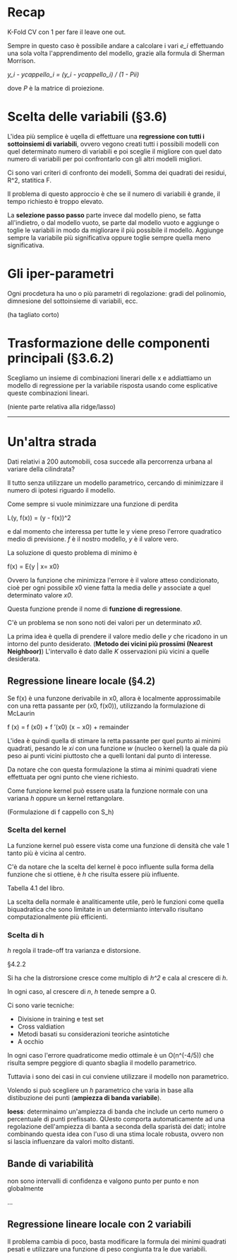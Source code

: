 # Recap

K-Fold CV con 1 per fare il leave one out.

Sempre in questo caso è possibile andare a calcolare i vari *e_i* effettuando una sola volta l'apprendimento del modello, grazie alla formula di Sherman Morrison.

*y_i - ycappello_i = (y_i - ycappello_i) / (1 - Pii)*

dove *P* è la matrice di proiezione.

# Scelta delle variabili (§3.6)

L'idea più semplice è uqella di effettuare una **regressione con tutti i sottoinsiemi di variabili**, ovvero vegono creati tutti i possibili modelli con quel determinato numero di variabili e poi sceglie il migliore con quel dato numero di variabili per poi confrontarlo con gli altri modelli migliori.

Ci sono vari criteri di confronto dei modelli, Somma dei quadrati dei residui, R^2, statitica F.

Il problema di questo approccio è che se il numero di variabili è grande, il tempo richiesto è troppo elevato.

La **selezione passo passo** parte invece dal modello pieno, se fatta all'indietro, o dal modello vuoto, se parte dal modello vuoto e aggiunge o toglie le variabili in modo da migliorare il più possibile il modello.
Aggiunge sempre la variabile più significativa oppure toglie sempre quella meno significativa.

# Gli iper-parametri

Ogni procdetura ha uno o più parametri di regolazione: gradi del polinomio, dimnesione del sottoinsieme di variabili, ecc.

(ha tagliato corto)

# Trasformazione delle componenti principali (§3.6.2)

Scegliamo un insieme di combinazioni linerari delle x e addiattiamo un modello di regressione per la variabile risposta usando come esplicative queste combinazioni lineari.

(niente parte relativa alla ridge/lasso)

---

# Un'altra strada

Dati relativi a 200 automobili, cosa succede alla percorrenza urbana al variare della cilindrata?

Il tutto senza utilizzare un modello parametrico, cercando di minimizzare il numero di ipotesi riguardo il modello.

Come sempre si vuole minimizzare una funzione di perdita

L(y, f(x)) = (y - f(x))^2

e dal momento che interessa per tutte le y viene preso l'errore quadratico medio di previsione. *f* è il nostro modello, *y* è il valore vero.

La soluzione di questo problema di minimo è

f(x) = E{y | x= x0}

Ovvero la funzione che minimizza l'errore è il valore atteso condizionato, cioè per ogni possibile x0 viene fatta la media delle *y* associate a quel determinato valore *x0*.

Questa funzione prende il nome di **funzione di regressione**.

C'è un problema se non sono noti dei valori per un determinato *x0*.

La prima idea è quella di prendere il valore medio delle *y* che ricadono in un intorno del punto desiderato. (**Metodo dei vicini più prossimi (Nearest Neighboor)**)
L'intervallo è dato dalle *K* osservazioni più vicini a quelle desiderata.

## Regressione lineare locale (§4.2)

Se f(x) è una funzone derivabile in x0, allora è localmente approssimabile con una retta passante per (x0, f(x0)), utilizzando la formulazione di McLaurin

f (x) = f (x0) + f ′(x0) (x − x0) + remainder

L'idea è quindi quella di stimare la retta passante per quel punto ai minimi quadrati, pesando le *xi* con una funzione *w* (nucleo o kernel) la quale da più peso ai punti vicini piuttosto che a quelli lontani dal punto di interesse.

Da notare che con questa formulazione la stima ai minimi quadrati viene effettuata per ogni punto che viene richiesto.

Come funzione kernel può essere usata la funzione normale con una variana *h* oppure un kernel rettangolare.

(Formulazione di f cappello con S_h)

### Scelta del kernel

La funzione kernel può essere vista come una funzione di densità che vale 1 tanto più è vicina al centro.

C'è da notare che la scelta del kernel è poco influente sulla forma della funzione che si ottiene, è *h* che risulta essere più influente.

Tabella 4.1 del libro.

La scelta della normale è analiticamente utile, però le funzioni come quella biquadratica che sono limitate in un determianto intervallo risultano computazionalmente più efficienti.

### Scelta di h

*h* regola il trade-off tra varianza e distorsione.

§4.2.2

Si ha che la distrorsione cresce come multiplo di *h^2* e cala al crescere di *h*.

In ogni caso, al crescere di *n*, *h* tenede sempre a 0.

Ci sono varie tecniche:

- Divisione in training e test set
- Cross valdiation
- Metodi basati su considerazioni teoriche asintotiche
- A occhio

In ogni caso l'errore quadraticome medio ottimale è un O(n^(-4/5)) che risulta sempre peggiore di quanto sbaglia il modello parametrico.

Tuttavia i sono dei casi in cui conviene utilizzare il modello non parametrico.

Volendo si può scegliere un *h* parametrico che varia in base alla distibuzione dei punti (**ampiezza di banda variabile**).

**loess**: determinaimo un'ampiezza di banda che include un certo numero o percentuale di punti prefissato. QUesto comporta automaticamente ad una regolazione dell'ampiezza di banta a seconda della sparistà dei dati; intolre combinando questa idea con l'uso di una stima locale robusta, ovvero non si lascia influenzare da valori molto distanti.

## Bande di variabilità

non sono intervalli di confidenza e valgono punto per punto e non globalmente

...

## Regressione lineare locale con 2 variabili

Il problema cambia di poco, basta modificare la formula dei minimi quadrati pesati e utilizzare una funzione di peso congiunta tra le due variabili.

